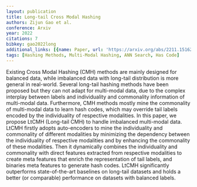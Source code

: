 ```yaml
---
layout: publication
title: Long-tail Cross Modal Hashing
authors: Zijun Gao et al.
conference: Arxiv
year: 2022
citations: 7
bibkey: gao2022long
additional_links: [{name: Paper, url: 'https://arxiv.org/abs/2211.15162'}]
tags: [Hashing Methods, Multi-Modal Hashing, ANN Search, Has Code]
---
```

Existing Cross Modal Hashing (CMH) methods are mainly designed for balanced
data, while imbalanced data with long-tail distribution is more general in
real-world. Several long-tail hashing methods have been proposed but they can
not adapt for multi-modal data, due to the complex interplay between labels and
individuality and commonality information of multi-modal data. Furthermore, CMH
methods mostly mine the commonality of multi-modal data to learn hash codes,
which may override tail labels encoded by the individuality of respective
modalities. In this paper, we propose LtCMH (Long-tail CMH) to handle
imbalanced multi-modal data. LtCMH firstly adopts auto-encoders to mine the
individuality and commonality of different modalities by minimizing the
dependency between the individuality of respective modalities and by enhancing
the commonality of these modalities. Then it dynamically combines the
individuality and commonality with direct features extracted from respective
modalities to create meta features that enrich the representation of tail
labels, and binaries meta features to generate hash codes. LtCMH significantly
outperforms state-of-the-art baselines on long-tail datasets and holds a better
(or comparable) performance on datasets with balanced labels.